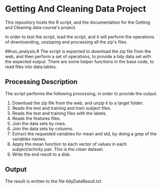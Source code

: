 # Getting And Cleaning Data Project
This repository hosts the R script, and the documentation for the Getting and Cleaning data course's project.

In order to test the script, load the script, and it will perform the operations of downloanding, unzipping and processing all the zip's files.

##run_analysis.R
The script is expected to download the zip file from the web, and then perform a set of operations, to provide a tidy data set with the expected output.
There are some helper functions in the base code, to read files into data.tables.

## Processing Description
The script performs the following processing, in order to provide the output.
1. Download the zip file from the web, and unzip it to a target folder.
2. Reads the test and training and train subject files.
3. Reads the test and training files with the labels.
4. Reads the features files.
5. Join the data sets by rows.
6. Join the data sets by columns.
6. Extract the requested variables for mean and std, by doing a grep of the variables names.
7. Apply the mean function to each vector of values in each subject/activity pair. This is the clean dataset.
8. Write the end result to a disk.

## Output
The result is written to the file tidyDataResult.txt
